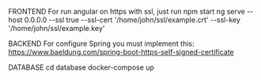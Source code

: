FRONTEND
For run angular on https with ssl, just run npm start
ng serve --host 0.0.0.0 --ssl true --ssl-cert '/home/john/ssl/example.crt' --ssl-key '/home/john/ssl/example.key'


BACKEND
For configure Spring you must implement this:
https://www.baeldung.com/spring-boot-https-self-signed-certificate

DATABASE
cd database docker-compose up